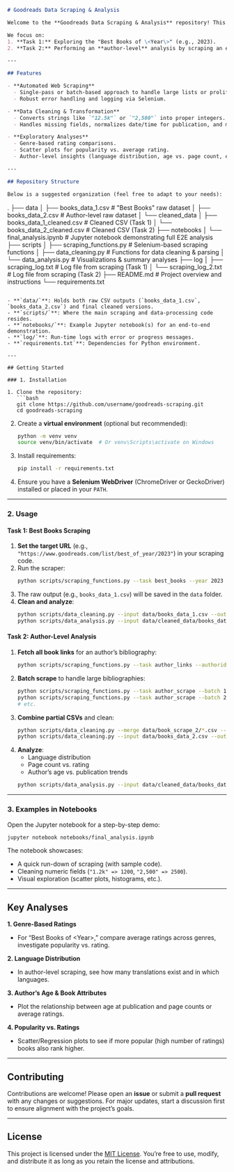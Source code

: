 ```markdown
# Goodreads Data Scraping & Analysis

Welcome to the **Goodreads Data Scraping & Analysis** repository! This project demonstrates how to scrape, clean, and analyze book data from [Goodreads.com](https://www.goodreads.com) using **Python**, **Selenium**, and **BeautifulSoup**. 

We focus on:
1. **Task 1:** Exploring the "Best Books of \<Year\>" (e.g., 2023).
2. **Task 2:** Performing an **author-level** analysis by scraping an entire bibliography (example: Stephen King).

---

## Features

- **Automated Web Scraping**
  - Single-pass or batch-based approach to handle large lists or prolific authors.
  - Robust error handling and logging via Selenium.

- **Data Cleaning & Transformation**
  - Converts strings like `"12.5k"` or `"2,500"` into proper integers.
  - Handles missing fields, normalizes date/time for publication, and more.

- **Exploratory Analyses**
  - Genre-based rating comparisons.
  - Scatter plots for popularity vs. average rating.
  - Author-level insights (language distribution, age vs. page count, etc.).

---

## Repository Structure

Below is a suggested organization (feel free to adapt to your needs):

```
.
├── data
│   ├── books_data_1.csv              # "Best Books" raw dataset
│   ├── books_data_2.csv              # Author-level raw dataset
│   └── cleaned_data
│       ├── books_data_1_cleaned.csv  # Cleaned CSV (Task 1)
│       └── books_data_2_cleaned.csv  # Cleaned CSV (Task 2)
├── notebooks
│   └── final_analysis.ipynb          # Jupyter notebook demonstrating full E2E analysis
├── scripts
│   ├── scraping_functions.py         # Selenium-based scraping functions
│   ├── data_cleaning.py              # Functions for data cleaning & parsing
│   └── data_analysis.py              # Visualizations & summary analyses
├── log
│   ├── scraping_log.txt              # Log file from scraping (Task 1)
│   └── scraping_log_2.txt            # Log file from scraping (Task 2)
├── README.md                         # Project overview and instructions
└── requirements.txt
```

- **`data/`**: Holds both raw CSV outputs (`books_data_1.csv`, `books_data_2.csv`) and final cleaned versions.  
- **`scripts/`**: Where the main scraping and data-processing code resides.  
- **`notebooks/`**: Example Jupyter notebook(s) for an end-to-end demonstration.  
- **`log/`**: Run-time logs with error or progress messages.  
- **`requirements.txt`**: Dependencies for Python environment.

---

## Getting Started

### 1. Installation

1. Clone the repository:
   ```bash
   git clone https://github.com/username/goodreads-scraping.git
   cd goodreads-scraping
   ```

2. Create a **virtual environment** (optional but recommended):
   ```bash
   python -m venv venv
   source venv/bin/activate  # Or venv\Scripts\activate on Windows
   ```

3. Install requirements:
   ```bash
   pip install -r requirements.txt
   ```

4. Ensure you have a **Selenium WebDriver** (ChromeDriver or GeckoDriver) installed or placed in your `PATH`.

---

### 2. Usage

#### Task 1: Best Books Scraping

1. **Set the target URL** (e.g., `"https://www.goodreads.com/list/best_of_year/2023"`) in your scraping code.  
2. Run the scraper:
   ```bash
   python scripts/scraping_functions.py --task best_books --year 2023
   ```
3. The raw output (e.g., `books_data_1.csv`) will be saved in the `data` folder.  
4. **Clean and analyze**:
   ```bash
   python scripts/data_cleaning.py --input data/books_data_1.csv --output data/cleaned_data/books_data_1_cleaned.csv
   python scripts/data_analysis.py --input data/cleaned_data/books_data_1_cleaned.csv
   ```

#### Task 2: Author-Level Analysis

1. **Fetch all book links** for an author’s bibliography:
   ```bash
   python scripts/scraping_functions.py --task author_links --authorid 3389  # Example: Stephen King
   ```
2. **Batch scrape** to handle large bibliographies:
   ```bash
   python scripts/scraping_functions.py --task author_scrape --batch 1 --start 0 --end 100
   python scripts/scraping_functions.py --task author_scrape --batch 2 --start 100 --end 200
   # etc.
   ```
3. **Combine partial CSVs** and clean:
   ```bash
   python scripts/data_cleaning.py --merge data/book_scrape_2/*.csv --output data/books_data_2.csv
   python scripts/data_cleaning.py --input data/books_data_2.csv --output data/cleaned_data/books_data_2_cleaned.csv
   ```
4. **Analyze**:
   - Language distribution
   - Page count vs. rating
   - Author’s age vs. publication trends
   ```bash
   python scripts/data_analysis.py --input data/cleaned_data/books_data_2_cleaned.csv
   ```

---

### 3. Examples in Notebooks

Open the Jupyter notebook for a step-by-step demo:
```bash
jupyter notebook notebooks/final_analysis.ipynb
```

The notebook showcases:

- A quick run-down of scraping (with sample code).  
- Cleaning numeric fields (`"1.2k" => 1200`, `"2,500" => 2500`).  
- Visual exploration (scatter plots, histograms, etc.).  

---

## Key Analyses

**1. Genre-Based Ratings**  
- For “Best Books of \<Year\>,” compare average ratings across genres, investigate popularity vs. rating.

**2. Language Distribution**  
- In author-level scraping, see how many translations exist and in which languages.

**3. Author’s Age & Book Attributes**  
- Plot the relationship between age at publication and page counts or average ratings.

**4. Popularity vs. Ratings**  
- Scatter/Regression plots to see if more popular (high number of ratings) books also rank higher.

---

## Contributing

Contributions are welcome! Please open an **issue** or submit a **pull request** with any changes or suggestions. For major updates, start a discussion first to ensure alignment with the project’s goals.

---

## License

This project is licensed under the [MIT License](LICENSE). You’re free to use, modify, and distribute it as long as you retain the license and attributions.
```
